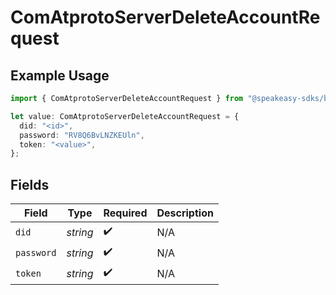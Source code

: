 # ComAtprotoServerDeleteAccountRequest

## Example Usage

```typescript
import { ComAtprotoServerDeleteAccountRequest } from "@speakeasy-sdks/bluesky/models/operations";

let value: ComAtprotoServerDeleteAccountRequest = {
  did: "<id>",
  password: "RV8Q6BvLNZKEUln",
  token: "<value>",
};
```

## Fields

| Field              | Type               | Required           | Description        |
| ------------------ | ------------------ | ------------------ | ------------------ |
| `did`              | *string*           | :heavy_check_mark: | N/A                |
| `password`         | *string*           | :heavy_check_mark: | N/A                |
| `token`            | *string*           | :heavy_check_mark: | N/A                |